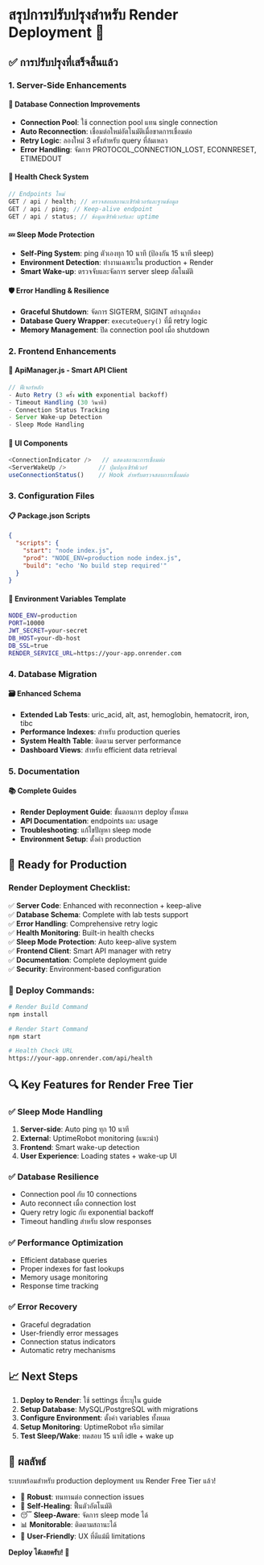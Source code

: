 # สรุปการปรับปรุงสำหรับ Render Deployment 🚀

## ✅ การปรับปรุงที่เสร็จสิ้นแล้ว

### 1. Server-Side Enhancements

#### 🔄 Database Connection Improvements

- **Connection Pool**: ใช้ connection pool แทน single connection
- **Auto Reconnection**: เชื่อมต่อใหม่อัตโนมัติเมื่อขาดการเชื่อมต่อ
- **Retry Logic**: ลองใหม่ 3 ครั้งสำหรับ query ที่ล้มเหลว
- **Error Handling**: จัดการ PROTOCOL_CONNECTION_LOST, ECONNRESET, ETIMEDOUT

#### 🏥 Health Check System

```javascript
// Endpoints ใหม่
GET / api / health; // ตรวจสอบสถานะเซิร์ฟเวอร์และฐานข้อมูล
GET / api / ping; // Keep-alive endpoint
GET / api / status; // ข้อมูลเซิร์ฟเวอร์และ uptime
```

#### 💤 Sleep Mode Protection

- **Self-Ping System**: ping ตัวเองทุก 10 นาที (ป้องกัน 15 นาที sleep)
- **Environment Detection**: ทำงานเฉพาะใน production + Render
- **Smart Wake-up**: ตรวจจับและจัดการ server sleep อัตโนมัติ

#### 🛡️ Error Handling & Resilience

- **Graceful Shutdown**: จัดการ SIGTERM, SIGINT อย่างถูกต้อง
- **Database Query Wrapper**: `executeQuery()` ที่มี retry logic
- **Memory Management**: ปิด connection pool เมื่อ shutdown

### 2. Frontend Enhancements

#### 📱 ApiManager.js - Smart API Client

```javascript
// ฟีเจอร์หลัก
- Auto Retry (3 ครั้ง with exponential backoff)
- Timeout Handling (30 วินาที)
- Connection Status Tracking
- Server Wake-up Detection
- Sleep Mode Handling
```

#### 🎨 UI Components

```javascript
<ConnectionIndicator />   // แสดงสถานะการเชื่อมต่อ
<ServerWakeUp />         // ปุ่มปลุกเซิร์ฟเวอร์
useConnectionStatus()    // Hook สำหรับตรวจสอบการเชื่อมต่อ
```

### 3. Configuration Files

#### 📋 Package.json Scripts

```json
{
  "scripts": {
    "start": "node index.js",
    "prod": "NODE_ENV=production node index.js",
    "build": "echo 'No build step required'"
  }
}
```

#### 🔧 Environment Variables Template

```bash
NODE_ENV=production
PORT=10000
JWT_SECRET=your-secret
DB_HOST=your-db-host
DB_SSL=true
RENDER_SERVICE_URL=https://your-app.onrender.com
```

### 4. Database Migration

#### 🗃️ Enhanced Schema

- **Extended Lab Tests**: uric_acid, alt, ast, hemoglobin, hematocrit, iron, tibc
- **Performance Indexes**: สำหรับ production queries
- **System Health Table**: ติดตาม server performance
- **Dashboard Views**: สำหรับ efficient data retrieval

### 5. Documentation

#### 📚 Complete Guides

- **Render Deployment Guide**: ขั้นตอนการ deploy ทั้งหมด
- **API Documentation**: endpoints และ usage
- **Troubleshooting**: แก้ไขปัญหา sleep mode
- **Environment Setup**: ตั้งค่า production

## 🎯 Ready for Production

### Render Deployment Checklist:

✅ **Server Code**: Enhanced with reconnection + keep-alive  
✅ **Database Schema**: Complete with lab tests support  
✅ **Error Handling**: Comprehensive retry logic  
✅ **Health Monitoring**: Built-in health checks  
✅ **Sleep Mode Protection**: Auto keep-alive system  
✅ **Frontend Client**: Smart API manager with retry  
✅ **Documentation**: Complete deployment guide  
✅ **Security**: Environment-based configuration

### 🚀 Deploy Commands:

```bash
# Render Build Command
npm install

# Render Start Command
npm start

# Health Check URL
https://your-app.onrender.com/api/health
```

## 🔍 Key Features for Render Free Tier

### ✅ Sleep Mode Handling

1. **Server-side**: Auto ping ทุก 10 นาที
2. **External**: UptimeRobot monitoring (แนะนำ)
3. **Frontend**: Smart wake-up detection
4. **User Experience**: Loading states + wake-up UI

### ✅ Database Resilience

- Connection pool กับ 10 connections
- Auto reconnect เมื่อ connection lost
- Query retry logic กับ exponential backoff
- Timeout handling สำหรับ slow responses

### ✅ Performance Optimization

- Efficient database queries
- Proper indexes for fast lookups
- Memory usage monitoring
- Response time tracking

### ✅ Error Recovery

- Graceful degradation
- User-friendly error messages
- Connection status indicators
- Automatic retry mechanisms

## 📈 Next Steps

1. **Deploy to Render**: ใช้ settings ที่ระบุใน guide
2. **Setup Database**: MySQL/PostgreSQL with migrations
3. **Configure Environment**: ตั้งค่า variables ทั้งหมด
4. **Setup Monitoring**: UptimeRobot หรือ similar
5. **Test Sleep/Wake**: ทดสอบ 15 นาที idle + wake up

## 🎉 ผลลัพธ์

ระบบพร้อมสำหรับ production deployment บน Render Free Tier แล้ว!

- 💪 **Robust**: ทนทานต่อ connection issues
- 🔄 **Self-Healing**: ฟื้นตัวอัตโนมัติ
- 😴 **Sleep-Aware**: จัดการ sleep mode ได้
- 📊 **Monitorable**: ติดตามสถานะได้
- 👥 **User-Friendly**: UX ที่ดีแม้มี limitations

**Deploy ได้เลยครับ! 🚀**
